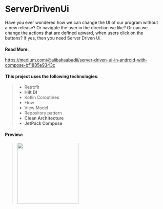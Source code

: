 # ServerDrivenUi

Have you ever wondered how we can change the UI of our program without a new release? Or navigate the user in the direction we like? Or can we change the actions that are defined upward, when users click on the buttons? If yes, then you need Server Driven UI.

#### Read More:
https://medium.com/@alibahaabadii/server-driven-ui-in-android-with-compose-bf1885e9343c

#### This project uses the following technologies:

> - Retrofit
> - **Hilt DI**
> - Kotlin Coroutines
> - Flow
> - View Model
> - Repository pattern
> - **Clean Architecture**
> - **JetPack Compose**

#### Preview:
> <img src="https://8pic.ir/uploads/Screenshot-1639307934.png" width=200>
> 
